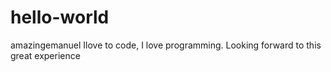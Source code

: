 # hello-world
amazingemanuel
Ilove to code, I love programming. Looking forward to this great experience
